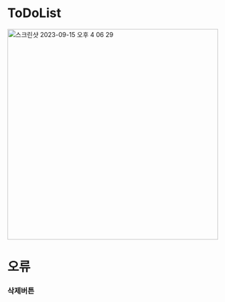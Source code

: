 # ToDoList
<img width="473" alt="스크린샷 2023-09-15 오후 4 06 29" src="https://github.com/PostDo/ToDoList/assets/143489897/524a9bc3-4f08-4e65-9fbd-08bdd5dede43">


# 오류
<h3>삭제버튼</h3>

